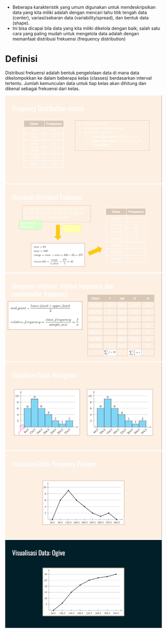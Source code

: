 - Beberapa karakteristik yang umum digunakan untuk mendeskripsikan data yang kita miliki adalah dengan mencari tahu titik tengah data (center), variasi/sebaran data (variability/spread), dan bentuk data (shape).
- Ini bisa dicapai bila data yang kita miliki dikelola dengan baik; salah satu cara yang paling mudah untuk mengelola data adalah dengan memanfaat distribusi frekuensi (frequency distribution)

# Definisi
Distribusi frekuensi adalah bentuk pengelolaan data di mana data dikelompokkan ke dalam beberapa kelas (classes) berdasarkan interval tertentu.
Jumlah kemunculan data untuk tiap kelas akan dihitung dan dikenal sebagai frekuensi dari kelas.

![Alt Text](../src/Screenshot%20(6).png)
![Alt Text](../src/Screenshot%20(7).png)
![Alt Text](../src/Screenshot%20(8).png)
![Alt Text](../src/Screenshot%20(9).png)
![Alt Text](../src/Screenshot%20(10).png)
![Alt Text](../src/Screenshot%20(11).png)


